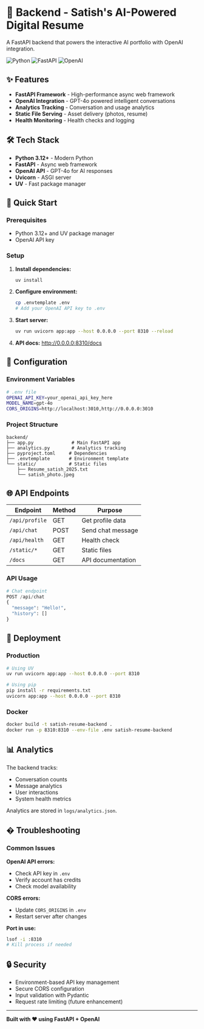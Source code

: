 # 🚀 Backend - Satish's AI-Powered Digital Resume

A FastAPI backend that powers the interactive AI portfolio with OpenAI integration.

![Python](https://img.shields.io/badge/Python-3.12+-blue)
![FastAPI](https://img.shields.io/badge/FastAPI-Latest-green)
![OpenAI](https://img.shields.io/badge/OpenAI-GPT--4o--mini-orange)

## ✨ Features

- **FastAPI Framework** - High-performance async web framework
- **OpenAI Integration** - GPT-4o powered intelligent conversations
- **Analytics Tracking** - Conversation and usage analytics
- **Static File Serving** - Asset delivery (photos, resume)
- **Health Monitoring** - Health checks and logging

## 🛠️ Tech Stack

- **Python 3.12+** - Modern Python
- **FastAPI** - Async web framework
- **OpenAI API** - GPT-4o for AI responses
- **Uvicorn** - ASGI server
- **UV** - Fast package manager

## 🚀 Quick Start

### Prerequisites
- Python 3.12+ and UV package manager
- OpenAI API key

### Setup

1. **Install dependencies:**
   ```bash
   uv install
   ```

2. **Configure environment:**
   ```bash
   cp .envtemplate .env
   # Add your OpenAI API key to .env
   ```

3. **Start server:**
   ```bash
   uv run uvicorn app:app --host 0.0.0.0 --port 8310 --reload
   ```

4. **API docs:** http://0.0.0.0:8310/docs

## 🔧 Configuration

### Environment Variables

```bash
# .env file
OPENAI_API_KEY=your_openai_api_key_here
MODEL_NAME=gpt-4o
CORS_ORIGINS=http://localhost:3010,http://0.0.0.0:3010
```

### Project Structure

```
backend/
├── app.py              # Main FastAPI app
├── analytics.py        # Analytics tracking
├── pyproject.toml     # Dependencies
├── .envtemplate       # Environment template
└── static/            # Static files
    ├── Resume_satish_2025.txt
    └── satish_photo.jpeg
```

## 🌐 API Endpoints

| Endpoint | Method | Purpose |
|----------|--------|---------|
| `/api/profile` | GET | Get profile data |
| `/api/chat` | POST | Send chat message |
| `/api/health` | GET | Health check |
| `/static/*` | GET | Static files |
| `/docs` | GET | API documentation |

### API Usage

```python
# Chat endpoint
POST /api/chat
{
  "message": "Hello!",
  "history": []
}
```

## 🚀 Deployment

### Production

```bash
# Using UV
uv run uvicorn app:app --host 0.0.0.0 --port 8310

# Using pip
pip install -r requirements.txt
uvicorn app:app --host 0.0.0.0 --port 8310
```

### Docker

```bash
docker build -t satish-resume-backend .
docker run -p 8310:8310 --env-file .env satish-resume-backend
```

## 📊 Analytics

The backend tracks:
- Conversation counts
- Message analytics
- User interactions
- System health metrics

Analytics are stored in `logs/analytics.json`.

## � Troubleshooting

### Common Issues

**OpenAI API errors:**
- Check API key in `.env`
- Verify account has credits
- Check model availability

**CORS errors:**
- Update `CORS_ORIGINS` in `.env`
- Restart server after changes

**Port in use:**
```bash
lsof -i :8310
# Kill process if needed
```

## 🔒 Security

- Environment-based API key management
- Secure CORS configuration
- Input validation with Pydantic
- Request rate limiting (future enhancement)

---

**Built with ❤️ using FastAPI + OpenAI**
